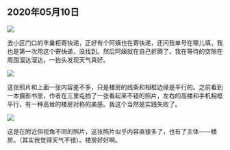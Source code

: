 ## 2020年05月10日

<div class="img-wrapper padding-top padding-bottom">
    <img src="img/2020.05.10.01.jpg" class="width-fifty rotate-ninty" />
</div>

去小区门口的丰巢柜寄快递，正好有个阿姨也在寄快递，还问我单号在哪儿填，我也是第一次用这个寄快递，没找到。然后阿姨就在自己折腾了，我在等待的空隙在周围溜达溜达，一抬头发现天气真好。

<div class="img-wrapper padding-top padding-bottom">
    <img src="img/2020.05.10.02.jpg" class="width-fifty rotate-ninty" />
</div>

这张照片和上面一张内容差不多，只是楼房的线条和相框边缘是平行的。之前看到一本摄影书里，作者在三里屯拍了一张看起来不错的照片，左右的高楼和手机相框平行，有一种高耸的楼房对称的美感。我这个当然是实践失败了。

<div class="img-wrapper padding-top padding-bottom">
    <img src="img/2020.05.10.03.jpg" class="width-fifty rotate-ninty" />
</div>

这是在附近但视角不同的照片，这张照片似乎内容直接多了，也有了主体——楼房。（其实我觉得天气不错）。楼房好好啊。
